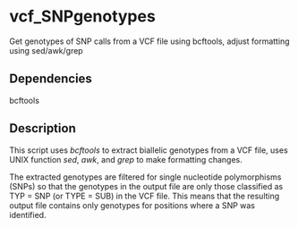 # vcf_SNPgenotypes
Get genotypes of SNP calls from a VCF file using bcftools, adjust formatting using sed/awk/grep


## Dependencies
bcftools

## Description
This script uses *bcftools* to extract biallelic genotypes from a VCF file, uses UNIX function *sed*, *awk*, and *grep* to make formatting changes.

The extracted genotypes are filtered for single nucleotide polymorphisms (SNPs) so that the genotypes in the output file are only those classified as TYP = SNP (or TYPE = SUB) in the VCF file. This means that the resulting output file contains only genotypes for positions where a SNP was identified.